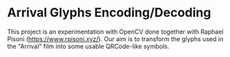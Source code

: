# Arrival Glyphs Encoding/Decoding 

This project is an experimentation with OpenCV done together with Raphael Pisoni (https://www.rpisoni.xyz/). Our aim is to transform the glyphs used in the "Arrival" film into some usable QRCode-like symbols.